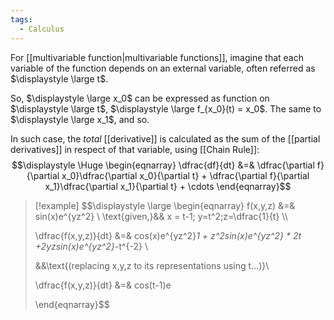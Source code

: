 ```yaml
---
tags:
  - Calculus
---
```

For [[multivariable function|multivariable functions]], imagine that each variable of the function depends on an external variable, often referred as $\displaystyle \large t$.

So, $\displaystyle \large x_0$ can be expressed as function on $\displaystyle \large t$, $\displaystyle \large f_{x_0}(t) = x_0$.
The same to $\displaystyle \large x_1$, and so.

In such case, the *total* [[derivative]] is calculated as the sum of the [[partial derivatives]] in respect of that variable, using [[Chain Rule]]:
$$\displaystyle \Huge \begin{eqnarray} 
\dfrac{df}{dt} &=& 
\dfrac{\partial f}{\partial x_0}\dfrac{\partial x_0}{\partial t} +
\dfrac{\partial f}{\partial x_1}\dfrac{\partial x_1}{\partial t} +
\cdots
\end{eqnarray}$$

>[!example]
>$$\displaystyle \large \begin{eqnarray} 
>f(x,y,z) &=& sin(x)e^{yz^2} \\
>\text{given,}&& x = t-1; y=t^2;z=\dfrac{1}{t} \\\\
>
>\dfrac{f(x,y,z)}{dt} &=& cos(x)e^{yz^2}*1 + z^2sin(x)e^{yz^2} * 2t +2yzsin(x)e^{yz^2}*-t^{-2} \\
>
>&&\text{(replacing x,y,z to its representations using t...)}\\
>
>\dfrac{f(x,y,z)}{dt} &=& cos(t-1)e
>
>
>\end{eqnarray}$$

